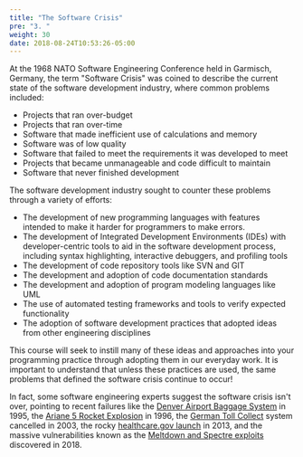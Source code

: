 ```yaml
---
title: "The Software Crisis"
pre: "3. "
weight: 30
date: 2018-08-24T10:53:26-05:00
---
```


At the 1968 NATO Software Engineering Conference held in Garmisch, Germany, the term "Software Crisis" was coined to describe the current state of the software development industry, where common problems included:

* Projects that ran over-budget
* Projects that ran over-time 
* Software that made inefficient use of calculations and memory
* Software was of low quality
* Software that failed to meet the requirements it was developed to meet
* Projects that became unmanageable and code difficult to maintain
* Software that never finished development

The software development industry sought to counter these problems through a variety of efforts:

* The development of new programming languages with features intended to make it harder for programmers to make errors.
* The development of Integrated Development Environments (IDEs) with developer-centric tools to aid in the software development process, including syntax highlighting, interactive debuggers, and profiling tools
* The development of code repository tools like SVN and GIT
* The development and adoption of code documentation standards
* The development and adoption of program modeling languages like UML
* The use of automated testing frameworks and tools to verify expected functionality
* The adoption of software development practices that adopted ideas from other engineering disciplines

This course will seek to instill many of these ideas and approaches into your programming practice through adopting them in our everyday work.  It is important to understand that unless these practices are used, the same problems that defined the software crisis continue to occur!  

In fact, some software engineering experts suggest the software crisis isn't over, pointing to recent failures like the [Denver Airport Baggage System](http://calleam.com/WTPF/?page_id=2086) in 1995, the [Ariane 5 Rocket Explosion](http://www-users.math.umn.edu/~arnold//disasters/ariane.html) in 1996, the [German Toll Collect](https://www.dw.com/en/german-government-cancels-toll-contract/a-1116772-0) system cancelled in 2003, the rocky [healthcare.gov launch](https://en.wikipedia.org/wiki/HealthCare.gov#Issues_during_launch) in 2013, and the massive vulnerabilities known as the [Meltdown and Spectre exploits](https://meltdownattack.com/) discovered in 2018.